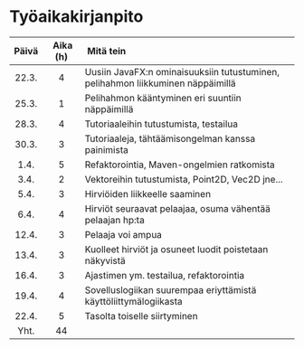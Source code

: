 # Työaikakirjanpito

| Päivä | Aika (h) | Mitä tein |
| :----:|:-----:| :-----|
|22.3.  | 4     | Uusiin JavaFX:n ominaisuuksiin tutustuminen, pelihahmon liikkuminen näppäimillä |
|25.3.  | 1     | Pelihahmon kääntyminen eri suuntiin näppäimillä |
|28.3.  | 4     | Tutoriaaleihin tutustumista, testailua |
|30.3.  | 3     | Tutoriaaleja, tähtäämisongelman kanssa painimista |
|1.4.   | 5     | Refaktorointia, Maven-ongelmien ratkomista |
|3.4.   | 2     | Vektoreihin tutustumista, Point2D, Vec2D jne...|
|5.4.   | 3     | Hirviöiden liikkeelle saaminen |
|6.4.   | 4     | Hirviöt seuraavat pelaajaa, osuma vähentää pelaajan hp:ta |
|12.4.  | 3     | Pelaaja voi ampua |
|13.4.  | 3     | Kuolleet hirviöt ja osuneet luodit poistetaan näkyvistä |
|16.4.  | 3     | Ajastimen ym. testailua, refaktorointia |
|19.4.  | 4     | Sovelluslogiikan suurempaa eriyttämistä käyttöliittymälogiikasta |
|22.4.  | 5     | Tasolta toiselle siirtyminen |
|Yht.   | 44    | |
